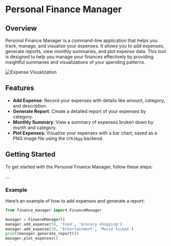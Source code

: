 # Personal Finance Manager

## Overview

Personal Finance Manager is a command-line application that helps you track, manage, and visualize your expenses. It allows you to add expenses, generate reports, view monthly summaries, and plot expense data. This tool is designed to help you manage your finances effectively by providing insightful summaries and visualizations of your spending patterns.

![Expense Visualization](images/expenses_by_category.png)  <!-- Image added here -->

## Features

- **Add Expense**: Record your expenses with details like amount, category, and description.
- **Generate Report**: Create a detailed report of your expenses by category.
- **Monthly Summary**: View a summary of expenses broken down by month and category.
- **Plot Expenses**: Visualize your expenses with a bar chart, saved as a PNG image file using the `GTK3Agg` backend.

## Getting Started

To get started with the Personal Finance Manager, follow these steps:

...

### Example

Here’s an example of how to add expenses and generate a report:

```python
from finance_manager import FinanceManager

manager = FinanceManager()
manager.add_expense(50, 'Food', 'Grocery shopping')
manager.add_expense(20, 'Entertainment', 'Movie ticket')
print(manager.generate_report())
manager.plot_expenses()
